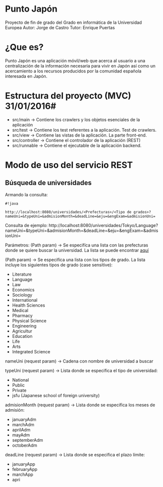 # Punto Japón #
 Proyecto de fin de grado del Grado en informática de la Universidad Europea
 Autor: Jorge de Castro
 Tutor: Enrique Puertas

# ¿Que es? #

Punto Japón es una aplicación móvil/web que acerca al usuario a una centralización de la información necesaria para vivir en Japón así como un acercamiento a los recursos producidos por la comunidad española interesada en Japón.

# Estructura del proyecto (MVC) 31/01/2016#

* src/main -> Contiene los crawlers y los objetos esenciales de la aplicación
* src/test -> Contiene los test referentes a la aplicación. Test de crawlers.
* src/view -> Contiene las vistas de la aplicación. La parte front-end.
* src/controller -> Contiene el controlador de la aplicación (REST)
* src/runnable -> Contiene el ejecutable de la aplicación backend.

# Modo de uso del servicio REST #
## Búsqueda de universidades ##

Armando la consulta:

```
#!java

http://localhost:8080/universidades/<Prefecturas>/<Tipo de grados>?nameUni=&typeUni=&admisionMonth=&deadLine=&eju=&engExam=&admisionUni=
```


Consulta de ejemplo: 
http://localhost:8080/universidades/Tokyo/Language?nameUni=&typeUni=&admisionMonth=&deadLine=&eju=&engExam=&admisionUni=

Parámetros:
<Prefecturas> (Path param) -> Se especifíca una lista con las prefecturas donde se quiere buscar la universidad.
La lista se puede encontrar [aquí](https://es.wikipedia.org/wiki/Anexo:Prefecturas_de_Jap%C3%B3n_por_superficie_y_poblaci%C3%B3n)

<Tipo de grados> (Path param) -> Se especifíca una lista con los tipos de grado.
La lista incluye los siguientes tipos de grado (case sensitive):
* Literature
* Language
* Law
* Economics
* Sociology
* International
* Health Sciences
* Medical
* Pharmacy
* Physical Science
* Engineering
* Agricultur
* Education
* Life
* Arts
* Integrated Science

nameUni (request param) -> Cadena con nombre de universidad a buscar

typeUni (request param) -> Lista donde se especifica el tipo de universidad:
* National
* Public
* Private
* jsfu (Japanese school of foreign university)

admisionMonth (request param) -> Lista donde se especifica los meses de admisión:
* januaryAdm
* marchAdm
* aprilAdm
* mayAdm
* septemberAdm
* octoberAdm

deadLine (request param) -> Lista donde se especifica el plazo límite:
* januaryApp
* februaryApp
* marchApp
* apri